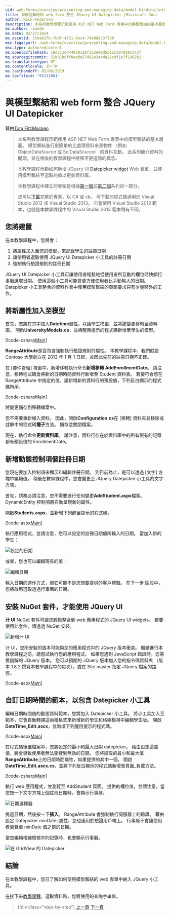 ```yaml
---
uid: web-forms/overview/presenting-and-managing-data/model-binding/integrating-jquery-ui
title: 與模型繫結和 web form 整合 JQuery UI Datepicker |Microsoft Docs
author: Rick-Anderson
description: 本系列教學課程示範使用 ASP.NET Web Form 專案中的模型繫結的基本層面。 模型繫結進行資料互動更多簡單-...
ms.author: riande
ms.date: 02/27/2014
ms.assetid: 3cbab37b-fb0f-4751-9ec4-74e068c3f380
msc.legacyurl: /web-forms/overview/presenting-and-managing-data/model-binding/integrating-jquery-ui
msc.type: authoredcontent
ms.openlocfilehash: c8d711dd44950116f3a3e09d5d12c507918c543f
ms.sourcegitcommit: 51b01b6ff8edde57d8243e4da28c9f1e7f1962b2
ms.translationtype: MT
ms.contentlocale: zh-TW
ms.lasthandoff: 05/06/2019
ms.locfileid: "65132001"
---
```

# <a name="integrating-jquery-ui-datepicker-with-model-binding-and-web-forms"></a>與模型繫結和 web form 整合 JQuery UI Datepicker

藉由[Tom FitzMacken](https://github.com/tfitzmac)

> 本系列教學課程示範使用 ASP.NET Web Form 專案中的模型繫結的基本層面。 模型繫結進行更簡單的比處理資料來源物件 （例如 ObjectDataSource 或 SqlDataSource） 的資料互動。 此系列簡介資料的開頭，並在稍後的教學課程中將移至更進階的概念。
> 
> 本教學課程示範如何新增 JQuery UI [Datepicker widget](http://jqueryui.com/datepicker/) Web 表單，並使用模型繫結至選取的值以更新資料庫。
> 
> 本教學課程中建立的專案是根據[第一個](retrieving-data.md)並[第二個](updating-deleting-and-creating-data.md)系列的一部分。
> 
> 您可以[下載](https://go.microsoft.com/fwlink/?LinkId=286116)完整的專案，以 C# 或 vb。 可下載的程式碼適用於 Visual Studio 2012 或 Visual Studio 2013。 它會使用 Visual Studio 2012 範本，也就是本教學課程中的 Visual Studio 2013 範本稍有不同。

## <a name="what-youll-build"></a>您將建置

在本教學課程中，您將會：

1. 將屬性加入至您的模型，來記錄學生的註冊日期
2. 讓使用者選取使用 JQuery UI Datepicker 小工具的註冊日期
3. 強制執行驗證規則的註冊日期

JQuery UI Datepicker 小工具可讓使用者輕鬆地從使用者所互動的欄位時快顯行事曆選取日期。 使用這個小工具可能會更方便使用者比手動輸入的日期。 Datepicker 小工具整合的資料作業中使用模型繫結的頁面要求只有少量額外的工作。

## <a name="add-a-new-property-to-the-model"></a>將新屬性加入至模型

首先，您將在其中加入**Datetime**屬性，以讓學生模型，並將該變更移轉至資料庫。 開啟**UniversityModels.cs**，並將醒目提示的程式碼新增至學生的模型。

[!code-csharp[Main](integrating-jquery-ui/samples/sample1.cs?highlight=16-18)]

**RangeAttribute**是否包含強制執行驗證規則的屬性。 本教學課程中，我們假設 Contoso 大學創立在 2013 年 1 月 1 日起，並因此先前的註冊日期不正確。

在 [套件管理] 視窗中，新增移轉執行命令**新增移轉 AddEnrollmentDate**。 請注意，移轉程式碼會將新的日期時間資料行新增至 Student 資料表。 若要符合您在 RangeAttribute 中指定的值，請新增新的資料行的預設值，下列反白顯示的程式碼所示。

[!code-csharp[Main](integrating-jquery-ui/samples/sample2.cs?highlight=11)]

將變更儲存到移轉檔案中。

您不需要重新植入資料。 因此，開啟**Configuration.cs**在 [移轉] 資料夾並移除或註解中的程式碼**種子**方法。 儲存並關閉檔案。

現在，執行命令**更新資料庫**。 請注意，資料行存在於資料庫中的所有現有的記錄都有預設值的 EnrollmentDate。

## <a name="add-dynamic-controls-for-enrollment-date"></a>新增動態控制項個註冊日期

您現在要加入控制項來顯示和編輯註冊日期。 到目前為止，是可以透過 [文字] 方塊中編輯值。 稍後在教學課程中，您會變更至 JQuery Datepicker 小工具的文字方塊。

首先，請務必請注意，您不需要進行任何變更**AddStudent.aspx**檔案。 DynamicEntity 控制項將自動呈現新的屬性。

開啟**Students.aspx**，並新增下列醒目提示的程式碼。

[!code-aspx[Main](integrating-jquery-ui/samples/sample3.aspx?highlight=13)]

執行應用程式，並請注意，您可以設定的註冊日期值所輸入的日期。 當加入新的學生：

![設定的日期](integrating-jquery-ui/_static/image1.png)

或者，您也可以編輯現有的值：

![編輯日期](integrating-jquery-ui/_static/image2.png)

輸入日期的運作方式，但它可能不是您想要提供的客戶體驗。 在下一步 區段中，您將啟用選取透過行事曆的日期。

## <a name="install-nuget-package-to-work-with-jquery-ui"></a>安裝 NuGet 套件，才能使用 JQuery UI

**汁 UI** NuGet 套件可讓您輕鬆整合到 web 應用程式的 JQuery UI widgets。 若要使用此套件，請透過 NuGet 安裝。

![新增汁 UI](integrating-jquery-ui/_static/image3.png)

汁 UI，您所安裝的版本可能與您的應用程式中的 JQuery 版本衝突。 繼續進行本教學課程之前，請嘗試執行您的應用程式。 如果您遇到 JavaScript 錯誤時，您需要調解的 JQuery 版本。 您可以預期的 JQuery 版本加入您的指令碼資料夾 （版本 1.8.2 撰寫本教學課程中的每次），或在 Site.master 指定 JQuery 檔案的路徑。

[!code-aspx[Main](integrating-jquery-ui/samples/sample4.aspx)]

## <a name="customize-datetime-template-to-include-datepicker-widget"></a>自訂日期時間的範本，以包含 Datepicker 小工具

編輯日期時間值的動態資料範本，您將加入 Datepicker 小工具。 將小工具加入至範本，它會自動轉譯這兩種格式來新增新的學生和格線檢視中編輯學生版。 開啟**DateTime\_Edit.ascx**，並新增下列醒目提示的程式碼。

[!code-aspx[Main](integrating-jquery-ui/samples/sample5.aspx?highlight=3)]

在程式碼後置檔案中，您將設定的最小和最大日期 datepicker。 藉由設定這些值，將會導致使用者無法瀏覽到無效的日期。 您將擷取的最小和最大值**RangeAttribute**上的日期時間屬性，如果提供的其中一個。 開啟**DateTime\_Edit.ascx.cs**，並將下列反白顯示的程式碼新增至頁面\_負載方法。

[!code-csharp[Main](integrating-jquery-ui/samples/sample6.cs?highlight=9-14)]

執行 web 應用程式，並瀏覽至 AddStudent 頁面。 提供的欄位值，並請注意，當您按一下文字方塊上個註冊日期時，會顯示行事曆。

![日期選擇器](integrating-jquery-ui/_static/image4.png)

挑選日期，然後按一下**插入**。 RangeAttribute 會強制執行伺服器上的驗證。 藉由設定 Datepicker minDate; 屬性，您也適用於驗證用戶端上。 行事曆不會讓使用者瀏覽至 minDate 值之前的日期。

當您編輯格線檢視中的記錄時，也會顯示行事曆。

![在 GridView 的 Datepicker](integrating-jquery-ui/_static/image5.png)

## <a name="conclusion"></a>結論

在本教學課程中，您已了解如何使用模型繫結的 web 表單中納入 JQuery 小工具。

在接下來[教學課程](using-query-string-values-to-retrieve-data.md)，選取資料時，您將使用的查詢字串值。

> [!div class="step-by-step"]
> [上一頁](sorting-paging-and-filtering-data.md)
> [下一頁](using-query-string-values-to-retrieve-data.md)
